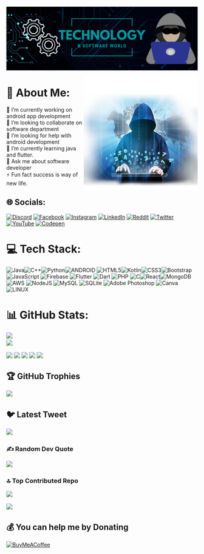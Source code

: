 <!---
RAHUL-HACKER-HACKER/RAHUL-HACKER-HACKER is a ✨ special ✨ repository because its `README.md` (this file) appears on your GitHub profile.
You can click the Preview link to take a look at your changes.
--->
![logo](https://github.com/RAHUL-HACKER-HACKER/images/blob/master/hacker.gif)

<img align="right" alr="coding" width="300" height="300" src="https://github.com/RAHUL-HACKER-HACKER/images/blob/master/hacker2.png"></img>

# 💫 About Me:
🔭 I’m currently working on android app development<br>👯 I’m looking to collaborate on software department<br>🤝 I’m looking for help with android development<br>🌱 I’m currently learning java and flutter.<br>💬 Ask me about software developer<br>⚡ Fun fact success is way of new life.


## 🌐 Socials:
[![Discord](https://img.shields.io/badge/Discord-%237289DA.svg?logo=discord&logoColor=white)](https://discord.gg/https://discord.com/channels/@me) [![Facebook](https://img.shields.io/badge/Facebook-%231877F2.svg?logo=Facebook&logoColor=white)](https://facebook.com/https://www.facebook.com/profile) [![Instagram](https://img.shields.io/badge/Instagram-%23E4405F.svg?logo=Instagram&logoColor=white)](https://instagram.com/https://www.instagram.com/rahul841501/) [![LinkedIn](https://img.shields.io/badge/LinkedIn-%230077B5.svg?logo=linkedin&logoColor=white)](https://linkedin.com/in/https://www.linkedin.com/in/rahul-kumar-a01832251/) [![Reddit](https://img.shields.io/badge/Reddit-%23FF4500.svg?logo=Reddit&logoColor=white)](https://reddit.com/user/https://github.com/RAHUL-HACKER-HACKER) [![Twitter](https://img.shields.io/badge/Twitter-%231DA1F2.svg?logo=Twitter&logoColor=white)](https://twitter.com/https://twitter.com/home) [![YouTube](https://img.shields.io/badge/YouTube-%23FF0000.svg?logo=YouTube&logoColor=white)](https://youtube.com/@https://www.youtube.com/@arstudy4682) [![Codepen](https://img.shields.io/badge/Codepen-000000?style=for-the-badge&logo=codepen&logoColor=white)](https://codepen.io/https://rahul/hacker) 

# 💻 Tech Stack:
![Java](https://img.shields.io/badge/java-%23ED8B00.svg?style=for-the-badge&logo=java&logoColor=white)![C++](https://img.shields.io/badge/c++-%2300599C.svg?style=for-the-badge&logo=c%2B%2B&logoColor=white)![Python](https://img.shields.io/badge/python-3670A0?style=for-the-badge&logo=python&logoColor=ffdd54)![ANDROID](https://img.shields.io/badge/android-%2320232a.svg?style=for-the-badge&logo=android&logoColor=%a4c639)  ![HTML5](https://img.shields.io/badge/html5-%23E34F26.svg?style=for-the-badge&logo=html5&logoColor=white)![Kotlin](https://img.shields.io/badge/kotlin-%230095D5.svg?style=for-the-badge&logo=kotlin&logoColor=white)![CSS3](https://img.shields.io/badge/css3-%231572B6.svg?style=for-the-badge&logo=css3&logoColor=white)![Bootstrap](https://img.shields.io/badge/bootstrap-%23563D7C.svg?style=for-the-badge&logo=bootstrap&logoColor=white) ![JavaScript](https://img.shields.io/badge/javascript-%23323330.svg?style=for-the-badge&logo=javascript&logoColor=%23F7DF1E) ![Firebase](https://img.shields.io/badge/firebase-%23039BE5.svg?style=for-the-badge&logo=firebase) ![Flutter](https://img.shields.io/badge/Flutter-%2302569B.svg?style=for-the-badge&logo=Flutter&logoColor=white) ![Dart](https://img.shields.io/badge/dart-%230175C2.svg?style=for-the-badge&logo=dart&logoColor=white)   ![PHP](https://img.shields.io/badge/php-%23777BB4.svg?style=for-the-badge&logo=php&logoColor=white) ![C](https://img.shields.io/badge/c-%2300599C.svg?style=for-the-badge&logo=c&logoColor=white)![React](https://img.shields.io/badge/react-%2320232a.svg?style=for-the-badge&logo=react&logoColor=%2361DAFB)![MongoDB](https://img.shields.io/badge/MongoDB-%234ea94b.svg?style=for-the-badge&logo=mongodb&logoColor=white) ![AWS](https://img.shields.io/badge/AWS-%23FF9900.svg?style=for-the-badge&logo=amazon-aws&logoColor=white)   ![NodeJS](https://img.shields.io/badge/node.js-6DA55F?style=for-the-badge&logo=node.js&logoColor=white)   ![MySQL](https://img.shields.io/badge/mysql-%2300f.svg?style=for-the-badge&logo=mysql&logoColor=white) ![SQLite](https://img.shields.io/badge/sqlite-%2307405e.svg?style=for-the-badge&logo=sqlite&logoColor=white) ![Adobe Photoshop](https://img.shields.io/badge/adobephotoshop-%2331A8FF.svg?style=for-the-badge&logo=adobephotoshop&logoColor=white) ![Canva](https://img.shields.io/badge/Canva-%2300C4CC.svg?style=for-the-badge&logo=Canva&logoColor=white)![LINUX](https://img.shields.io/badge/Linux-FCC624?style=for-the-badge&logo=linux&logoColor=black)
# 📊 GitHub Stats:

![](https://github-readme-streak-stats.herokuapp.com/?user=RAHUL-HACKER-HACKER&theme=radical&hide_border=false)<br/>
![](https://github-readme-stats.vercel.app/api/top-langs/?username=RAHUL-HACKER-HACKER&theme=radical&hide_border=false&include_all_commits=true&count_private=true&layout=compact)

![](http://github-profile-summary-cards.vercel.app/api/cards/profile-details?username=RAHUL-HACKER-HACKER&theme=algolia)
![](http://github-profile-summary-cards.vercel.app/api/cards/repos-per-language?username=RAHUL-HACKER-HACKER&theme=algolia)
![](http://github-profile-summary-cards.vercel.app/api/cards/most-commit-language?username=RAHUL-HACKER-HACKER&theme=algolia)
![](http://github-profile-summary-cards.vercel.app/api/cards/productive-time?username=RAHUL-HACKER-HACKER&theme=algolia&utcOffset=8)
![](http://github-profile-summary-cards.vercel.app/api/cards/stats?username=RAHUL-HACKER-HACKER&theme=algolia)

## 🏆 GitHub Trophies
![](https://github-profile-trophy.vercel.app/?username=RAHUL-HACKER-HACKER&theme=discord&no-frame=false&no-bg=false&margin-w=4)

## 🐦 Latest Tweet
[![](https://gtce.itsvg.in/api?username=https://twitter.com/home)](https://github.com/VishwaGauravIn/github-twitter-card-embed)

### ✍️ Random Dev Quote
![](https://quotes-github-readme.vercel.app/api?type=horizontal&theme=radical)

### 🔝 Top Contributed Repo
![](https://github-contributor-stats.vercel.app/api?username=RAHUL-HACKER-HACKER&limit=5&theme=dark&combine_all_yearly_contributions=true)

[![](https://visitcount.itsvg.in/api?id=RAHUL-HACKER-HACKER&icon=0&color=0)](https://visitcount.itsvg.in)

  ## 💰 You can help me by Donating
  [![BuyMeACoffee](https://img.shields.io/badge/Buy%20Me%20a%20Coffee-ffdd00?style=for-the-badge&logo=buy-me-a-coffee&logoColor=black)](https://buymeacoffee.com/rk7261888792@paytm) 

  
<!-- Proudly created with GPRM ( https://gprm.itsvg.in ) -->
